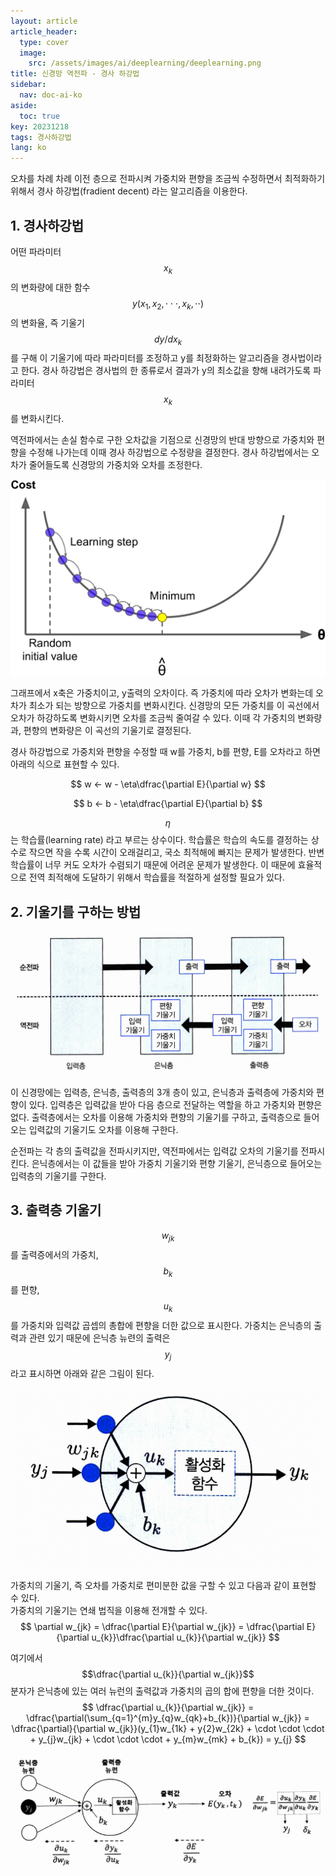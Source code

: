 ```yaml
---
layout: article
article_header:
  type: cover
  image:
    src: /assets/images/ai/deeplearning/deeplearning.png
title: 신경망 역전파 - 경사 하강법
sidebar:
  nav: doc-ai-ko
aside:
  toc: true
key: 20231218
tags: 경사하강법
lang: ko
---
```

오차를 차례 차례 이전 층으로 전파시켜 가중치와 편향을 조금씩 수정하면서 최적화하기 위해서 경사 하강법(fradient decent) 라는 알고리즘을 이용한다.
<!--more-->

## 1. 경사하강법
어떤 파라미터 $$x_{k}$$의 변화량에 대한 함수 $$y(x_{1},x_{2}, \cdot \cdot \cdot, x_{k}, \cdot \cdot)$$ 의 변화율, 즉 기울기 $$dy/dx_{k}$$ 를 구해 이 기울기에 따라 파라미터를 조정하고 y를 최정화하는 알고리즘을 경사법이라고 한다.
경사 하강법은 경사법의 한 종류로서 결과가 y의 최소값을 향해 내려가도록 파라미터 $$x_{k}$$를 변화시킨다.

역전파에서는 손실 함수로 구한 오차값을 기점으로 신경망의 반대 방향으로 가중치와 편향을 수정해 나가는데 이때 경사 하강법으로 수정량을 결정한다. 경사 하강법에서는 오차가 줄어들도록 신경망의 가중치와 오차를 조정한다.

![Image](/assets/images/ai/deeplearning/gradient_decent_graph.png)

그래프에서 x축은 가중치이고, y출력의 오차이다. 즉 가중치에 따라 오차가 변화는데 오차가 최소가 되는 방향으로 가중치를 변화시킨다. 신경망의 모든 가중치를 이 곡선에서 오차가 하강하도록 변화시키면 오차를 조금씩 줄여갈 수 있다.
이때 각 가중치의 변화량과, 편향의 변화량은 이 곡선의 기울기로 결정된다.

경사 하강법으로 가중치와 편향을 수정할 때 w를 가중치, b를 편향, E를 오차라고 하면 아래의 식으로 표현할 수 있다.

$$
w <- w - \eta\dfrac{\partial E}{\partial w}
$$

$$
b <- b - \eta\dfrac{\partial E}{\partial b}
$$

$$\eta$$ 는 학습률(learning rate) 라고 부르는 상수이다. 학습률은 학습의 속도를 결정하는 상수로 작으면 작을 수록 시간이 오래걸리고, 국소 최적해에 빠지는 문제가 발생한다.
반변 학습률이 너무 커도 오차가 수렴되기 때문에 어려운 문제가 발생한다. 이 때문에 효율적으로 전역 최적해에 도달하기 위해서 학습률을 적절하게 설정할 필요가 있다.

## 2. 기울기를 구하는 방법

![Image](/assets/images/ai/deeplearning/gradient-image-0.png)

이 신경망에는 입력층, 은닉층, 출력층의 3개 층이 있고, 은닉층과 출력층에 가중치와 편향이 있다. 입력층은 입력값을 받아 다음 층으로 전달하는 역할을 하고 가중치와 편향은 없다.
출력층에서는 오차를 이용해 가중치와 편향의 기울기를 구하고, 출력층으로 들어오는 입력값의 기울기도 오차를 이용해 구한다.

순전파는 각 층의 출력값을 전파시키지만, 역전파에서는 입력값 오차의 기울기를 전파시킨다. 은닉층에서는 이 값들을 받아 가중치 기울기와 편향 기울기, 은닉층으로 들어오는 입력층의 기울기를 구한다.

## 3. 출력층 기울기
$$w_{jk}$$ 를 출력증에서의 가중치, $$b_{k}$$를 편향, $$u_{k}$$를 가중치와 입력값 곱셉의 총합에 편향을 더한 값으로 표시한다.
가중치는 은닉층의 출력과 관련 있기 때문에 은닉층 뉴련의 출력은 $$y_{j}$$ 라고 표시하면 아래와 같은 그림이 된다.

![Image](/assets/images/ai/deeplearning/gradient-image-1.png)

가중치의 기울기, 즉 오차를 가중치로 편미분한 값을 구할 수 있고 다음과 같이 표현할 수 있다.   
가중치의 기울기는 연쇄 법직을 이용해 전개할 수 있다.   
$$
\partial w_{jk} = \dfrac{\partial E}{\partial w_{jk}} = \dfrac{\partial E}{\partial u_{k}}\dfrac{\partial u_{k}}{\partial w_{jk}}
$$

여기에서 $$\dfrac{\partial u_{k}}{\partial w_{jk}}$$ 분자가 은닉층에 있는 여러 뉴런의 출력값과 가중치의 곱의 합에 편향을 더한 것이다.    
$$
\dfrac{\partial u_{k}}{\partial w_{jk}} = \dfrac{\partial(\sum_{q=1}^{m}y_{q}w_{qk}+b_{k})}{\partial w_{jk}}
= \dfrac{\partial}{\partial w_{jk}}(y_{1}w_{1k} + y{2}w_{2k} + \cdot \cdot \cdot + y_{j}w_{jk} + \cdot \cdot \cdot + y_{m}w_{mk} + b_{k})
= y_{j}
$$

![Image](/assets/images/ai/deeplearning/gradient-image-2.png)


